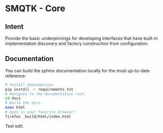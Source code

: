 # SMQTK - Core

## Intent
Provide the basic underpinnings for developing interfaces that have built-in
implementation discovery and factory construction from configuration.

## Documentation
You can build the sphinx documentation locally for the most up-to-date 
reference:
```bash
# Install dependencies
pip install -r requirements.txt 
# Navigate to the documentation root.
cd docs
# Build the docs.
make html
# Open in your favorite browser!
firefox _build/html/index.html
```

Test edit.
